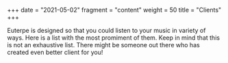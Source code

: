 +++
date = "2021-05-02"
fragment = "content"
weight = 50
title = "Clients"
+++

Euterpe is designed so that you could listen to your music in variety of ways. Here is a list with the most promiment of them. Keep in mind that this is not an exhaustive list. There might be someone out there who has created even better client for you!

